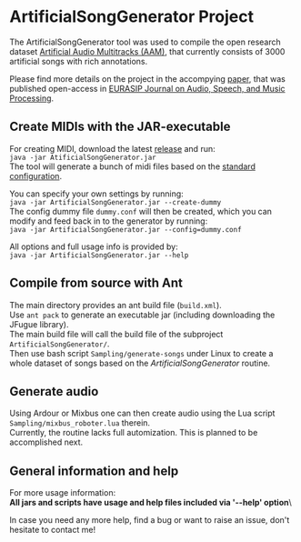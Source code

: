 # ArtificialSongGenerator Project

The ArtificialSongGenerator tool was used to compile the open research dataset [Artificial Audio Multitracks (AAM)](https://zenodo.org/record/5794629), that currently consists of 3000 artificial songs with rich annotations.

Please find more details on the project in the accompying [paper](https://doi.org/10.1186/s13636-023-00278-7), that was published open-access in [EURASIP Journal on Audio, Speech, and Music Processing](https://doi.org/10.1186/s13636-023-00278-7).

## Create MIDIs with the JAR-executable

For creating MIDI, download the latest [release](TODO) and run:\
`java -jar AtificialSongGenerator.jar`\
The tool will generate a bunch of midi files based on the [standard configuration](https://github.com/fabianostermann/ArtificialSongGenerator/blob/master/ArtificialSongGenerator/src/main/Config.java).

You can specify your own settings by running:\
`java -jar ArtificialSongGenerator.jar --create-dummy`\
The config dummy file `dummy.conf` will then be created, which you can modify and feed back in to the generator by running:\
`java -jar ArtificialSongGenerator.jar --config=dummy.conf`

All options and full usage info is provided by:\
`java -jar ArtificialSongGenerator.jar --help`

## Compile from source with Ant

The main directory provides an ant build file (`build.xml`).\
Use `ant pack` to generate an executable jar (including downloading the JFugue library).\
The main build file will call the build file of the subproject `ArtificialSongGenerator/`.\
Then use bash script `Sampling/generate-songs` under Linux to create a whole dataset of songs based on the *ArtificialSongGenerator* routine.

## Generate audio

Using Ardour or Mixbus one can then create audio using the Lua script `Sampling/mixbus_roboter.lua` therein.\
Currently, the routine lacks full automization. This is planned to be accomplished next.  

## General information and help

For more usage information:\
**All jars and scripts have usage and help files included via '--help' option**\

In case you need any more help, find a bug or want to raise an issue, don't hesitate to contact me!
